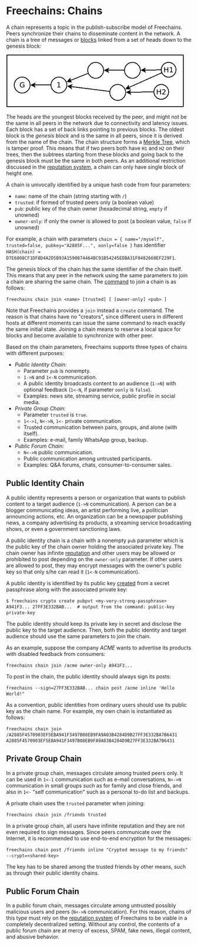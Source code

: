# Freechains: Chains

A chain represents a topic in the publish-subscribe model of Freechains.
Peers synchronize their chains to disseminate content in the network.
A chain is a tree of messages or [blocks](blocks.md) linked from a set of heads
down to the genesis block:

<img src="chain.png">

The heads are the youngest blocks received by the peer, and might not be the
same in all peers in the network due to connectivity and latency issues.
Each block has a set of back links pointing to previous blocks.
The oldest block is the *genesis block* and is the same in all peers, since it
is derived from the name of the chain.
The chain structure forms a [Merkle Tree](https://en.wikipedia.org/wiki/Merkle_tree),
which is tamper proof.
This means that if two peers both have `H1` and `H2` on their trees, then the
subtrees starting from these blocks and going back to the genesis block must be
the same in both peers.
As an additional restriction discussed in the [reputation system](reps.md), a
chain can only have single block of height one.

A chain is univocally identified by a unique hash code from four parameters:

- `name`:       name of the chain (string starting with `/`)
- `trusted`:    if formed of trusted peers only (a boolean value)
- `pub`:        public key of the chain owner (hexadecimal string, `empty` if unowned)
- `owner-only`: if only the owner is allowed to post (a boolean value, `false` if unowned)

<!-- BLAKE2b Curve25519 -->

For example, a chain with parameters
    `chain = { name="/myself", trusted=false, pubkey="A2885F...", oonly=false }`
has identifier `HASH(chain) = D7E6808CF1DF8D4A2D5B93A1590874464BC91B54245EDBA31F0482660EF229F1`.

The genesis block of the chain has the same identifier of the chain itself.
This means that any peer in the network using the same parameters to join a
chain are sharing the same chain.
The [command](cmds.md#chain-join) to join a chain is as follows:

```
freechains chain join <name> [trusted] [ [owner-only] <pub> ]
```

Note that Freechains provides a `join` instead a `create` command.
The reason is that chains have no "creators", since different users in
different hosts at different moments can issue the same command to reach
exactly the same initial state.
Joining a chain means to reserve a local space for blocks and become available
to synchronize with other peer.

Based on the chain parameters, Freechains supports three types of chains with
different purposes:

- *Public Identity Chain:*
    - Parameter `pub` is nonempty.
    - `1->N` and `1<-N` communication.
    - A public identity broadcasts content to an audience (`1->N`) with
      optional feedback (`1<-N`, if parameter `oonly` is `false`).
    - Examples: news site, streaming service, public profile in social media.
- *Private Group Chain:*
    - Parameter `trusted` is `true`.
    - `1<->1`, `N<->N`, `1<-` private communication.
    - Trusted communication between pairs, groups, and alone (with itself).
    - Examples: e-mail, family WhatsApp group, backup.
- *Public Forum Chain:*
    - `N<->N` public communication.
    - Public communication among untrusted participants.
    - Examples: Q&A forums, chats, consumer-to-consumer sales.

## Public Identity Chain

A public identity represents a person or organization that wants to publish
content to a target audience (`1->N` communication).
A person can be a blogger communicating ideas, an artist performing live, a
politician announcing actions, etc.
An organization can be a newspaper publishing news, a company advertising its
products, a streaming service broadcasting shows, or even a government
sanctioning laws.

A public identity chain is a chain with a nonempty `pub` parameter which is the
public key of the chain owner holding the associated private key.
The chain owner has infinite [reputation](reps.md) and other users may be
allowed or prohibited to post depending on the `owner-only` parameter.
If other users are allowed to post, they may encrypt messages with the owner's
public key so that only s/he can read it (`1<-N` communication).

A public identity is identified by its public key
[created](cmds.md#crypto-create) from a secret passphrase along with the
associated private key:

```
$ freechains crypto create pubpvt <my-very-strong-passphrase>
A941F3... 27FF3E332BAB...  # output from the command: public-key private-key
```

The public identity should keep its private key in secret and disclose the
public key to the target audience.
Then, both the public identity and target audience should use the same
parameters to join the chain.

As an example, suppose the company *ACME* wants to advertise its products with
disabled feedback from consumers:

```
freechains chain join /acme owner-only A941F3...
```

To post in the chain, the public identity should always sign its posts:

```
freechains --sign=27FF3E332BAB... chain post /acme inline 'Hello World!"
```

As a convention, public identities from ordinary users should use its public
key as the chain name.
For example, my own chain is instantiated as follows:

```
freechains chain join /A2885F4570903EF5EBA941F3497B08EB9FA9A03B4284D9B27FF3E332BA7B6431 A2885F4570903EF5EBA941F3497B08EB9FA9A03B4284D9B27FF3E332BA7B6431
```

## Private Group Chain

In a private group chain, messages circulate among trusted peers only.
It can be used in `1<-1` communication such as e-mail conversations, `N<->N`
communication in small groups such as for family and close friends, and also
in `1<-` "self communication" such as a personal to-do list and backups.

A private chain uses the `trusted` parameter when joining:

```
freechains chain join /friends trusted
```

In a private group chain, all users have infinite reputation and they are not
even required to sign messages.
Since peers communicate over the Internet, it is recommended to use end-to-end
encryption for the messages:

```
freechains chain post /friends inline "Crypted message to my friends" --crypt=<shared-key>
```

The key has to be shared among the trusted friends by other means, such as
through their public identity chains.

## Public Forum Chain

In a public forum chain, messages circulate among untrusted possibly malicious
users and peers (`N<->N` communication).
For this reason, chains of this type must rely on the
[reputation system](docs/reps.md) of Freechains to be viable in a completely
decentralized setting.
Without any control, the contents of a public forum chain are at mercy of
excess, SPAM, fake news, illegal content, and abusive behavior.
